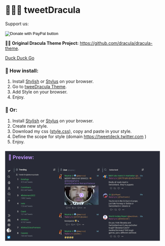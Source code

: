 # 🧛🏻‍♂️ tweetDracula

Support us:

<form action="https://www.paypal.com/donate" method="post" target="_top">
<input type="hidden" name="hosted_button_id" value="CANZHQRJB45A6" />
<input type="image" src="https://www.paypalobjects.com/en_US/i/btn/btn_donate_SM.gif" border="0" name="submit" title="PayPal - The safer, easier way to pay online!" alt="Donate with PayPal button" />
<img alt="" border="0" src="https://www.paypal.com/en_BR/i/scr/pixel.gif" width="1" height="1" />
</form>

🧛🏻 **Original Dracula Theme Project:** https://github.com/dracula/dracula-theme.

[Duck Duck Go](https://duckduckgo.com)

### 🔸 How install:

1. Install [Stylish](http://bit.ly/stylish-chrome) or [Stylus](http://bit.ly/stylus-chrome) on your browser.
2. Go to [tweeDracula Theme](http://bit.ly/tweetDracula).
3. Add Style on your browser.
4. Enjoy.

### 🔹 Or:

1. Install [Stylish](http://bit.ly/stylish-chrome) or [Stylus](http://bit.ly/stylus-chrome) on your browser.
2. Create new style.
3. Download my css ([style.css](https://raw.githubusercontent.com/oinconquistado/tweetDracula/main/style.css)), copy and paste in your style.
4. Define the scope for style (domain https://tweetdeck.twitter.com
   )
5. Enjoy.

<h3 style="color:#bd93f9; background-color:#282a36; padding: 10px 10px 20px 10px; margin-bottom:0">🦇 Preview: </h3>
<img src="./images/preview.jpeg" style="margin:0">
